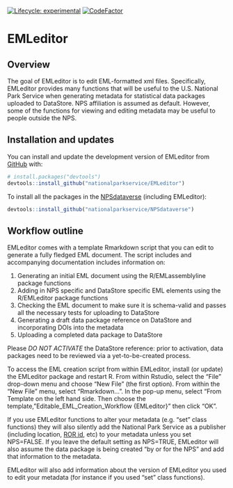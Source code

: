 
<!-- README.md is generated from README.Rmd. Please edit that file -->
<!-- badges: start -->

[![Lifecycle:
experimental](https://img.shields.io/badge/lifecycle-experimental-orange.svg)](https://www.tidyverse.org/lifecycle/#experimental)
[![CodeFactor](https://www.codefactor.io/repository/github/roblbaker/emleditor/badge)](https://www.codefactor.io/repository/github/roblbaker/emleditor)

<!-- badges: end -->

# EMLeditor

## Overview

The goal of EMLeditor is to edit EML-formatted xml files. Specifically,
EMLeditor provides many functions that will be useful to the U.S.
National Park Service when generating metadata for statistical data
packages uploaded to DataStore. NPS affiliation is assumed as default.
However, some of the functions for viewing and editing metadata may be
useful to people outside the NPS.

## Installation and updates

You can install and update the development version of EMLeditor from
[GitHub](https://github.com/) with:

``` r
# install.packages("devtools")
devtools::install_github("nationalparkservice/EMLeditor")
```

To install all the packages in the
[NPSdataverse](https://github.com/nationalparkservice/NPSdataverse)
(including EMLeditor):

``` r
devtools::install_github("nationalparkservice/NPSdataverse")
```

## Workflow outline

EMLeditor comes with a template Rmarkdown script that you can edit to
generate a fully fledged EML document. The script includes and
accompanying documentation includes information on:

1)  Generating an initial EML document using the R/EMLassemblyline
    package functions
2)  Adding in NPS specific and DataStore specific EML elements using the
    R/EMLeditor package functions
3)  Checking the EML document to make sure it is schema-valid and passes
    all the necessary tests for uploading to DataStore
4)  Generating a draft data package reference on DataStore and
    incorporating DOIs into the metadata
5)  Uploading a completed data package to DataStore

Please *DO NOT ACTIVATE* the DataStore reference: prior to activation,
data packages need to be reviewed via a yet-to-be-created process.

To access the EML creation script from within EMLeditor, install (or
update) the EMLeditor package and restart R. From within Rstudio, select
the “File” drop-down menu and choose “New File” (the first option). From
within the “New File” menu, select “Rmarkdown…”. In the pop-up menu,
select “From Template on the left hand side. Then choose the
template,”Editable_EML_Creation_Workflow {EMLeditor}” then click “OK”.

If you use EMLeditor functions to alter your metadata (e.g. “set” class
functions) they will also silently add the National Park Service as a
publisher (including location, [ROR id](https://ror.org/), etc) to your
metadata unless you set NPS=FALSE. If you leave the default setting as
NPS=TRUE, EMLeditor will also assume the data package is being created
“by or for the NPS” and add that information to the metadata.

EMLeditor will also add information about the version of EMLeditor you
used to edit your metadata (for instance if you used “set” class
functions).
